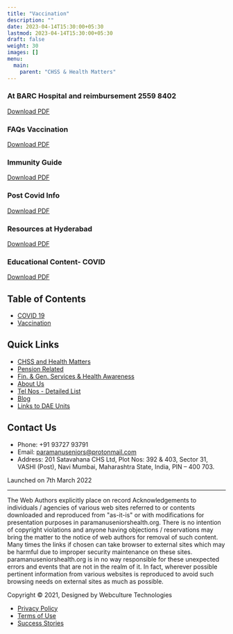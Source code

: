 ```yaml
---
title: "Vaccination"
description: ""
date: 2023-04-14T15:30:00+05:30
lastmod: 2023-04-14T15:30:00+05:30
draft: false
weight: 30
images: []
menu:
  main:
    parent: "CHSS & Health Matters"
---
```


### At BARC Hospital and reimbursement 2559 8402

[Download PDF](images/I.%20&%20J.%20Covid%20-%20Reimbursement%20of%20charges%20towards%20vaccination%20for%20COVID.pdf)

### FAQs Vaccination

[Download PDF](images/K.%20Covid%20-%20FAQs%20on%20COVID%20Vaccine.pdf)

### Immunity Guide

[Download PDF](images/L.%20Covid%20-%20%20Immunity%20guide%20in%20the%20season%20of%20Covid.pdf)

### Post Covid Info

[Download PDF](images/M.%20Covid%20-%20Post%20Covid%20Information%20Booklet%20HN%20Reliance%20Foundation.pdf)

### Resources at Hyderabad

[Download PDF](images/N.%20Covid%20-%20Covid%20Resources%20HYD.pdf)

### Educational Content- COVID

[Download PDF](images/O.%20Covid%20-%20%20Covid%2019%20%20Eucational%20Content%20Combined%20File.pdf)

## Table of Contents

- [COVID 19](covid-19.html)
- [Vaccination](vaccination.html)

## Quick Links

- [CHSS and Health Matters](chss-health-matters.html)
- [Pension Related](pension.html)
- [Fin. & Gen. Services & Health Awareness](miscellaneous.html)
- [About Us](about-us.html)
- [Tel Nos - Detailed List](telephone-nimbers.html)
- [Blog](http://www.paramanuseniorshealth.org/blog/)
- [Links to DAE Units](images/Hyperlinks%20to%20DAE%20Units.pdf)

## Contact Us

- Phone: +91 93727 93791
- Email: paramanuseniors@protonmail.com
- Address: 201 Satavahana CHS Ltd, Plot Nos: 392 & 403, Sector 31, VASHI (Post), Navi Mumbai, Maharashtra State, India, PIN – 400 703.

Launched on 7th March 2022

---

The Web Authors explicitly place on record Acknowledgements to individuals / agencies of various web sites referred to or contents downloaded and reproduced from "as-it-is" or with modifications for presentation purposes in paramanuseniorshealth.org. There is no intention of copyright violations and anyone having objections / reservations may bring the matter to the notice of web authors for removal of such content. Many times the links if chosen can take browser to external sites which may be harmful due to improper security maintenance on these sites. paramanuseniorshealth.org is in no way responsible for these unexpected errors and events that are not in the realm of it. In fact, wherever possible pertinent information from various websites is reproduced to avoid such browsing needs on external sites as much as possible.

Copyright © 2021, Designed by Webculture Technologies

- [Privacy Policy](#)
- [Terms of Use](#)
- [Success Stories](#)
